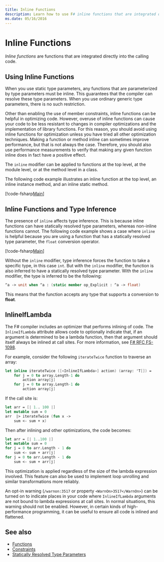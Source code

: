 ```yaml
---
title: Inline Functions
description: Learn how to use F# inline functions that are integrated directly into the calling code.
ms.date: 05/16/2016
---
```

# Inline Functions

*Inline functions* are functions that are integrated directly into the calling code.

## Using Inline Functions

When you use static type parameters, any functions that are parameterized by type parameters must be inline. This guarantees that the compiler can resolve these type parameters. When you use ordinary generic type parameters, there is no such restriction.

Other than enabling the use of member constraints, inline functions can be helpful in optimizing code. However, overuse of inline functions can cause your code to be less resistant to changes in compiler optimizations and the implementation of library functions. For this reason, you should avoid using inline functions for optimization unless you have tried all other optimization techniques. Making a function or method inline can sometimes improve performance, but that is not always the case. Therefore, you should also use performance measurements to verify that making any given function inline does in fact have a positive effect.

The `inline` modifier can be applied to functions at the top level, at the module level, or at the method level in a class.

The following code example illustrates an inline function at the top level, an inline instance method, and an inline static method.

[!code-fsharp[Main](~/samples/snippets/fsharp/lang-ref-3/snippet201.fs)]

## Inline Functions and Type Inference

The presence of `inline` affects type inference. This is because inline functions can have statically resolved type parameters, whereas non-inline functions cannot. The following code example shows a case where `inline` is helpful because you are using a function that has a statically resolved type parameter, the `float` conversion operator.

[!code-fsharp[Main](~/samples/snippets/fsharp/lang-ref-3/snippet202.fs)]

Without the `inline` modifier, type inference forces the function to take a specific type, in this case `int`. But with the `inline` modifier, the function is also inferred to have a statically resolved type parameter. With the `inline` modifier, the type is inferred to be the following:

```fsharp
^a -> unit when ^a : (static member op_Explicit : ^a -> float)
```

This means that the function accepts any type that supports a conversion to **float**.

## InlineIfLambda

The F# compiler includes an optimizer that performs inlining of code. The `InlineIfLambda` attribute allows code to optionally indicate that, if an argument is determined to be a lambda function, then that argument should itself always be inlined at call sites. For more information, see [F# RFC FS-1098](https://github.com/fsharp/fslang-design/blob/main/FSharp-6.0/FS-1098-inline-if-lambda.md).

For example, consider the following `iterateTwice` function to traverse an array:

```fsharp
let inline iterateTwice ([<InlineIfLambda>] action) (array: 'T[]) =
    for j = 0 to array.Length-1 do
        action array[j]
    for j = 0 to array.Length-1 do
        action array[j]
```

If the call site is:

```fsharp
let arr = [| 1.. 100 |]
let mutable sum = 0
arr  |> iterateTwice (fun x ->
    sum <- sum + x)
```

Then after inlining and other optimizations, the code becomes:

```fsharp
let arr = [| 1..100 |]
let mutable sum = 0
for j = 0 to arr.Length - 1 do
    sum <- sum + arr[j] 
for j = 0 to arr.Length - 1 do
    sum <- sum + arr[j] 
```

This optimization is applied regardless of the size of the lambda expression involved. This feature can also be used to implement loop unrolling and similar transformations more reliably.

An opt-in warning (`/warnon:3517` or property `<WarnOn>3517</WarnOn>`) can be turned on to indicate places in your code where `InlineIfLambda` arguments are not bound to lambda expressions at call sites. In normal situations, this warning should not be enabled. However, in certain kinds of high-performance programming, it can be useful to ensure all code is inlined and flattened.

## See also

- [Functions](index.md)
- [Constraints](../generics/constraints.md)
- [Statically Resolved Type Parameters](../generics/statically-resolved-type-parameters.md)
